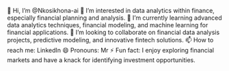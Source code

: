 👋 Hi, I’m @Nkosikhona-ai
👀 I’m interested in data analytics within finance, especially financial planning and analysis.
🌱 I’m currently learning advanced data analytics techniques, financial modeling, and machine learning for financial applications.
💞️ I’m looking to collaborate on financial data analysis projects, predictive modeling, and innovative fintech solutions.
📫 How to reach me: LinkedIn
😄 Pronouns: Mr
⚡ Fun fact: I enjoy exploring financial markets and have a knack for identifying investment opportunities.

<!---
Nkosikhona-ai/Nkosikhona-ai is a ✨ special ✨ repository because its `README.md` (this file) appears on your GitHub profile.
You can click the Preview link to take a look at your changes.
--->
